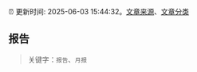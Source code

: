 :alarm_clock: 更新时间: 2025-06-03 15:44:32。[文章来源](/README.md)、[文章分类](/TAGS.md)

## 报告


> 关键字：`报告`、`月报`



